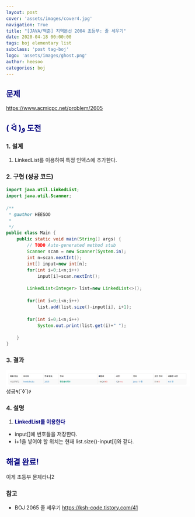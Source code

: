 ```yaml
---
layout: post
cover: 'assets/images/cover4.jpg'
navigation: True
title: "[JAVA/백준] 지역본선 2004 초등부: 줄 세우기"
date: 2020-04-18 00:00:00
tags: boj elementary list
subclass: 'post tag-boj'
logo: 'assets/images/ghost.png'
author: heesoo
categories: boj
---
```

## <span style="color:navy">문제</span>
<https://www.acmicpc.net/problem/2605>

## <span style="color:navy">( ᐛ )و 도전</span>

### 1. 설계
1. LinkedList를 이용하여 특정 인덱스에 추가한다.

### 2. 구현 (성공 코드)
```java
import java.util.LinkedList;
import java.util.Scanner;

/**
 * @author HEESOO
 *
 */
public class Main {
	public static void main(String[] args) {
		// TODO Auto-generated method stub
		Scanner scan = new Scanner(System.in);
		int n=scan.nextInt();
		int[] input=new int[n];
		for(int i=0;i<n;i++)
			input[i]=scan.nextInt();
		
		LinkedList<Integer> list=new LinkedList<>();
	
		for(int i=0;i<n;i++) 
			list.add(list.size()-input[i], i+1);
		
		for(int i=0;i<n;i++)
			System.out.print(list.get(i)+" ");
		
	}
}

 ```

### 3. 결과
![실행결과](./assets/images/200418_3.PNG)
성공٩(˘◊˘)۶  

### 4. 설명
1. **<span style="color:navy">LinkedList를 이용한다</span>**
- input[]에 번호들을 저장한다.
- i+1을 넣어야 할 위치는 현재 list.size()-input[i]와 같다.

## <span style="color:navy">해결 완료!</span>
이게 초등부 문제라니2

### 참고
- BOJ 2065 줄 세우기 <https://ksh-code.tistory.com/41>
